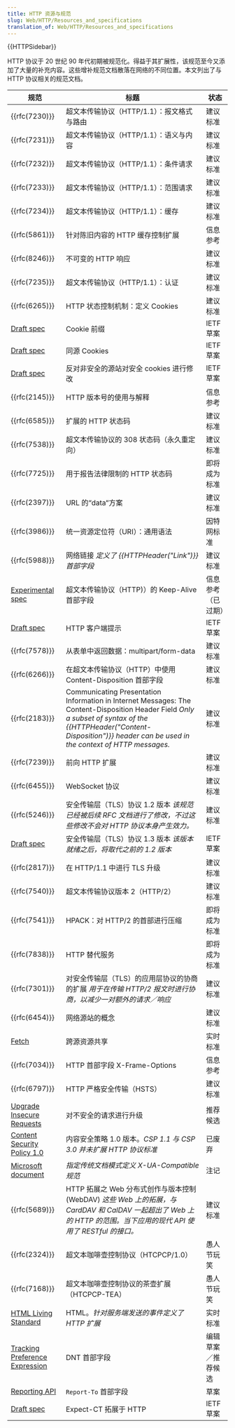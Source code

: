 ```yaml
---
title: HTTP 资源与规范
slug: Web/HTTP/Resources_and_specifications
translation_of: Web/HTTP/Resources_and_specifications
---
```

{{HTTPSidebar}}

HTTP 协议于 20 世纪 90 年代初期被规范化。得益于其扩展性，该规范至今又添加了大量的补充内容。这些增补规范文档散落在网络的不同位置。本文列出了与 HTTP 协议相关的规范文档。

| 规范                                                                                                   | 标题                                                                                                                                                                                                                                    | 状态               |
| ------------------------------------------------------------------------------------------------------ | --------------------------------------------------------------------------------------------------------------------------------------------------------------------------------------------------------------------------------------- | ------------------ |
| {{rfc(7230)}}                                                                                       | 超文本传输协议（HTTP/1.1）：报文格式与路由                                                                                                                                                                                              | 建议标准           |
| {{rfc(7231)}}                                                                                       | 超文本传输协议（HTTP/1.1）：语义与内容                                                                                                                                                                                                  | 建议标准           |
| {{rfc(7232)}}                                                                                       | 超文本传输协议（HTTP/1.1）：条件请求                                                                                                                                                                                                    | 建议标准           |
| {{rfc(7233)}}                                                                                       | 超文本传输协议（HTTP/1.1）：范围请求                                                                                                                                                                                                    | 建议标准           |
| {{rfc(7234)}}                                                                                       | 超文本传输协议（HTTP/1.1）：缓存                                                                                                                                                                                                        | 建议标准           |
| {{rfc(5861)}}                                                                                       | 针对陈旧内容的 HTTP 缓存控制扩展                                                                                                                                                                                                        | 信息参考           |
| {{rfc(8246)}}                                                                                       | 不可变的 HTTP 响应                                                                                                                                                                                                                      | 建议标准           |
| {{rfc(7235)}}                                                                                       | 超文本传输协议（HTTP/1.1）：认证                                                                                                                                                                                                        | 建议标准           |
| {{rfc(6265)}}                                                                                       | HTTP 状态控制机制：定义 Cookies                                                                                                                                                                                                         | 建议标准           |
| [Draft spec](https://tools.ietf.org/html/draft-ietf-httpbis-cookie-prefixes-00)                        | Cookie 前缀                                                                                                                                                                                                                             | IETF 草案          |
| [Draft spec](https://tools.ietf.org/html/draft-ietf-httpbis-cookie-same-site-00)                       | 同源 Cookies                                                                                                                                                                                                                            | IETF 草案          |
| [Draft spec](https://tools.ietf.org/html/draft-ietf-httpbis-cookie-alone-01)                           | 反对非安全的源站对安全 cookies 进行修改                                                                                                                                                                                                 | IETF 草案          |
| {{rfc(2145)}}                                                                                       | HTTP 版本号的使用与解释                                                                                                                                                                                                                 | 信息参考           |
| {{rfc(6585)}}                                                                                       | 扩展的 HTTP 状态码                                                                                                                                                                                                                      | 建议标准           |
| {{rfc(7538)}}                                                                                       | 超文本传输协议的 308 状态码（永久重定向）                                                                                                                                                                                               | 建议标准           |
| {{rfc(7725)}}                                                                                       | 用于报告法律限制的 HTTP 状态码                                                                                                                                                                                                          | 即将成为标准       |
| {{rfc(2397)}}                                                                                       | URL 的“data“方案                                                                                                                                                                                                                        | 建议标准           |
| {{rfc(3986)}}                                                                                       | 统一资源定位符（URI）：通用语法                                                                                                                                                                                                         | 因特网标准         |
| {{rfc(5988)}}                                                                                       | 网络链接 _定义了 {{HTTPHeader("Link")}} 首部字段_                                                                                                                                                                                 | 建议标准           |
| [Experimental spec](https://tools.ietf.org/id/draft-thomson-hybi-http-timeout-01.html)                 | 超文本传输协议（HTTP)）的 Keep-Alive 首部字段                                                                                                                                                                                           | 信息参考（已过期） |
| [Draft spec](http://httpwg.org/http-extensions/client-hints.html)                                      | HTTP 客户端提示                                                                                                                                                                                                                         | IETF 草案          |
| {{rfc(7578)}}                                                                                       | 从表单中返回数据：multipart/form-data                                                                                                                                                                                                   | 建议标准           |
| {{rfc(6266)}}                                                                                       | 在超文本传输协议（HTTP）中使用 Content-Disposition 首部字段                                                                                                                                                                             | 建议标准           |
| {{rfc(2183)}}                                                                                       | Communicating Presentation Information in Internet Messages: The Content-Disposition Header Field _Only a subset of syntax of the {{HTTPHeader("Content-Disposition")}} header can be used in the context of HTTP messages._ | 建议标准           |
| {{rfc(7239)}}                                                                                       | 前向 HTTP 扩展                                                                                                                                                                                                                          | 建议标准           |
| {{rfc(6455)}}                                                                                       | WebSocket 协议                                                                                                                                                                                                                          | 建议标准           |
| {{rfc(5246)}}                                                                                       | 安全传输层（TLS）协议 1.2 版本 _该规范已经被后续 RFC 文档进行了修改，不过这些修改不会对 HTTP 协议本身产生效力。_                                                                                                                        | 建议标准           |
| [Draft spec](<https://tlswg.github.io/tls13-spec/)>)                                                   | 安全传输层（TLS）协议 1.3 版本 _该版本就绪之后，将取代之前的 1.2 版本_                                                                                                                                                                  | IETF 草案          |
| {{rfc(2817)}}                                                                                       | 在 HTTP/1.1 中进行 TLS 升级                                                                                                                                                                                                             | 建议标准           |
| {{rfc(7540)}}                                                                                       | 超文本传输协议版本 2（HTTP/2）                                                                                                                                                                                                          | 建议标准           |
| {{rfc(7541)}}                                                                                       | HPACK：对 HTTP/2 的首部进行压缩                                                                                                                                                                                                         | 即将成为标准       |
| {{rfc(7838)}}                                                                                       | HTTP 替代服务                                                                                                                                                                                                                           | 即将成为标准       |
| {{rfc(7301)}}                                                                                       | 对安全传输层（TLS）的应用层协议的协商的扩展 _用于在传输 HTTP/2 报文时进行协商，以减少一对额外的请求／响应_                                                                                                                              | 建议标准           |
| {{rfc(6454)}}                                                                                       | 网络源站的概念                                                                                                                                                                                                                          | 建议标准           |
| [Fetch](https://fetch.spec.whatwg.org/#cors-protocol)                                                  | 跨源资源共享                                                                                                                                                                                                                            | 实时标准           |
| {{rfc(7034)}}                                                                                       | HTTP 首部字段 X-Frame-Options                                                                                                                                                                                                           | 信息参考           |
| {{rfc(6797)}}                                                                                       | HTTP 严格安全传输（HSTS）                                                                                                                                                                                                               | 建议标准           |
| [Upgrade Insecure Requests](https://w3c.github.io/webappsec-upgrade-insecure-requests/)                | 对不安全的请求进行升级                                                                                                                                                                                                                  | 推荐候选           |
| [Content Security Policy 1.0](https://www.w3.org/TR/CSP1/)                                             | 内容安全策略 1.0 版本。_CSP 1.1 与 CSP 3.0 并未扩展 HTTP 协议标准_                                                                                                                                                                      | 已废弃             |
| [Microsoft document](<https://msdn.microsoft.com/en-us/library/jj676915(v=vs.85).aspx>)                | _指定传统文档模式定义 X-UA-Compatible 规范_                                                                                                                                                                                         | 注记               |
| {{rfc(5689)}}                                                                                       | HTTP 拓展之 Web 分布式创作与版本控制 (WebDAV) _这些 Web 上的拓展，与 CardDAV 和 CalDAV 一起超出了 Web 上的 HTTP 的范围。当下应用的现代 API 使用了 RESTful 的接口。_                                                                     | 建议标准           |
| {{rfc(2324)}}                                                                                       | 超文本咖啡壶控制协议（HTCPCP/1.0）                                                                                                                                                                                                      | 愚人节玩笑         |
| {{rfc(7168)}}                                                                                       | 超文本咖啡壶控制协议的茶壶扩展（HTCPCP-TEA）                                                                                                                                                                                            | 愚人节玩笑         |
| [HTML Living Standard](https://html.spec.whatwg.org/multipage/)                                        | HTML。_针对服务端发送的事件定义了 HTTP 扩展_                                                                                                                                                                                            | 实时标准           |
| [Tracking Preference Expression](https://www.w3.org/2011/tracking-protection/drafts/tracking-dnt.html) | DNT 首部字段                                                                                                                                                                                                                            | 编辑草案／推荐候选 |
| [Reporting API](http://wicg.github.io/reporting/)                                                      | `Report-To` 首部字段                                                                                                                                                                                                                    | 草案               |
| [Draft spec](https://tools.ietf.org/html/draft-ietf-httpbis-expect-ct-01)                              | Expect-CT 拓展于 HTTP                                                                                                                                                                                                                   | IETF 草案          |
